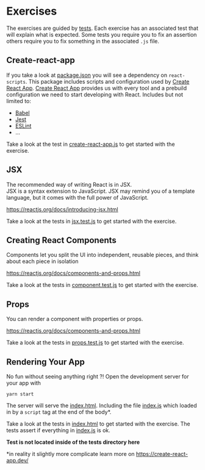 # Exercises

The exercises are guided by [tests](./src/__tests__).
Each exercise has an associated test that will explain what is expected.
Some tests you require you to fix an assertion others require you to fix something in the associated `.js` file. 


## Create-react-app

If you take a look at [package.json](./package.json) you will see a dependency on `react-scripts`.
This package includes scripts and configuration used by [Create React App](https://create-react-app.dev/).
[Create React App](https://create-react-app.dev/) provides us with every tool and a prebuild configuration we need to start developing with React.
Includes but not limited to:
- [Babel](https://babeljs.io/)
- [Jest](https://jestjs.io/)
- [ESLint](https://eslint.org/)
- ... 

Take a look at the test in [create-react-app.js](./src/__tests__/create-react-app.test.js) to get started with the exercise.

## JSX

The recommended way of writing React is in JSX.    
JSX is a syntax extension to JavaScript. 
JSX may remind you of a template language, but it comes with the full power of JavaScript.

https://reactjs.org/docs/introducing-jsx.html      

Take a look at the tests in [jsx.test.js](./src/__tests__/jsx.test.js) to get started with the exercise.

## Creating React Components

Components let you split the UI into independent, reusable pieces, and think about each piece in isolation

https://reactjs.org/docs/components-and-props.html

Take a look at the tests in [component.test.js](./src/__tests__/component.test.js) to get started with the exercise.

## Props

You can render a component with properties or props.

https://reactjs.org/docs/components-and-props.html

Take a look at the tests in [props.test.js](./src/__tests__/props.test.js) to get started with the exercise.

## Rendering Your App

No fun without seeing anything right ?!
Open the development server for your app with

```
yarn start
```

The server will serve the [index.html](./public/index.html). 
Including the file [index.js](./src/index.js) which loaded in by a `script` tag at the end of the body*. 

Take a look at the tests in [index.html](./public/index.html) to get started with the exercise.
The tests assert if everything in [index.js](./src/index.js) is ok.

**Test is not located inside of the __tests__ directory here**

*in reality it slightly more complicate learn more on https://create-react-app.dev/

